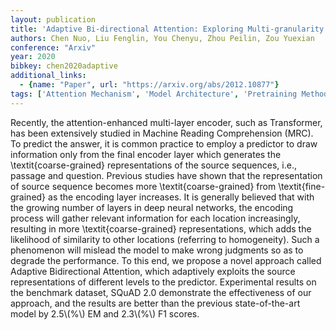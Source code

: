 ```yaml
---
layout: publication
title: 'Adaptive Bi-directional Attention: Exploring Multi-granularity Representations For Machine Reading Comprehension'
authors: Chen Nuo, Liu Fenglin, You Chenyu, Zhou Peilin, Zou Yuexian
conference: "Arxiv"
year: 2020
bibkey: chen2020adaptive
additional_links:
  - {name: "Paper", url: "https://arxiv.org/abs/2012.10877"}
tags: ['Attention Mechanism', 'Model Architecture', 'Pretraining Methods', 'Transformer']
---
```

Recently, the attention-enhanced multi-layer encoder, such as Transformer, has been extensively studied in Machine Reading Comprehension (MRC). To predict the answer, it is common practice to employ a predictor to draw information only from the final encoder layer which generates the \textit\{coarse-grained\} representations of the source sequences, i.e., passage and question. Previous studies have shown that the representation of source sequence becomes more \textit\{coarse-grained\} from \textit\{fine-grained\} as the encoding layer increases. It is generally believed that with the growing number of layers in deep neural networks, the encoding process will gather relevant information for each location increasingly, resulting in more \textit\{coarse-grained\} representations, which adds the likelihood of similarity to other locations (referring to homogeneity). Such a phenomenon will mislead the model to make wrong judgments so as to degrade the performance. To this end, we propose a novel approach called Adaptive Bidirectional Attention, which adaptively exploits the source representations of different levels to the predictor. Experimental results on the benchmark dataset, SQuAD 2.0 demonstrate the effectiveness of our approach, and the results are better than the previous state-of-the-art model by 2.5\\(\%\\) EM and 2.3\\(\%\\) F1 scores.
